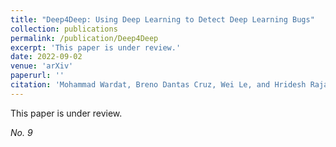 ```yaml
---
title: "Deep4Deep: Using Deep Learning to Detect Deep Learning Bugs"
collection: publications
permalink: /publication/Deep4Deep
excerpt: 'This paper is under review.'
date: 2022-09-02
venue: 'arXiv'
paperurl: ''
citation: 'Mohammad Wardat, Breno Dantas Cruz, Wei Le, and Hridesh Rajan. Deep4Deep: Using Deep Learning to Detect Deep Learning Bugs. (Under Review).'
---
```

This paper is under review.

<!-- [Download paper here]() -->
<i>No. 9</i>